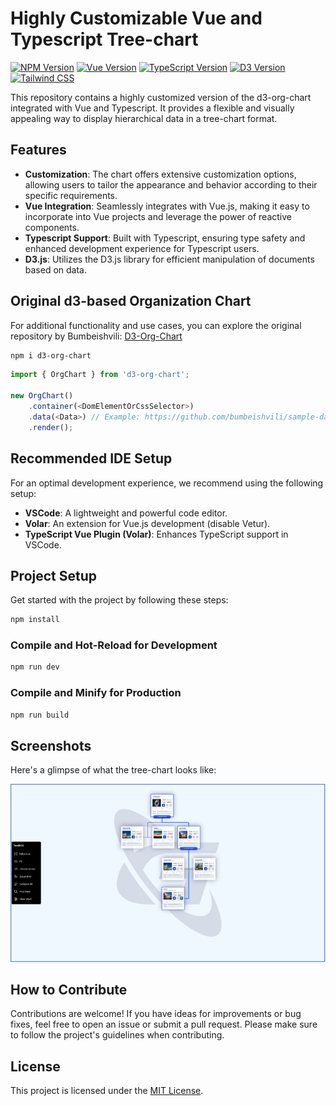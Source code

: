 # Highly Customizable Vue and Typescript Tree-chart

[![NPM Version](https://img.shields.io/npm/v/d3-org-chart.svg)](https://npmjs.org/package/d3-org-chart)
[![Vue Version](https://img.shields.io/badge/vue-2.x-brightgreen.svg)](https://vuejs.org/)
[![TypeScript Version](https://img.shields.io/badge/typescript-4.x-blue.svg)](https://www.typescriptlang.org/)
[![D3 Version](https://img.shields.io/badge/d3-6.x-orange.svg)](https://d3js.org/)
[![Tailwind CSS](https://img.shields.io/badge/Tailwind%20CSS-2.2.19-blueviolet.svg)](https://tailwindcss.com/)

This repository contains a highly customized version of the d3-org-chart integrated with Vue and Typescript. It provides a flexible and visually appealing way to display hierarchical data in a tree-chart format.

## Features

- **Customization**: The chart offers extensive customization options, allowing users to tailor the appearance and behavior according to their specific requirements.
- **Vue Integration**: Seamlessly integrates with Vue.js, making it easy to incorporate into Vue projects and leverage the power of reactive components.
- **Typescript Support**: Built with Typescript, ensuring type safety and enhanced development experience for Typescript users.
- **D3.js**: Utilizes the D3.js library for efficient manipulation of documents based on data.

## Original d3-based Organization Chart

For additional functionality and use cases, you can explore the original repository by Bumbeishvili: [D3-Org-Chart](https://github.com/bumbeishvili/org-chart)

```bash
npm i d3-org-chart
```

```javascript
import { OrgChart } from 'd3-org-chart';

new OrgChart()
    .container(<DomElementOrCssSelector>)
    .data(<Data>) // Example: https://github.com/bumbeishvili/sample-data/blob/main/data-oracle.csv
    .render();
```

## Recommended IDE Setup

For an optimal development experience, we recommend using the following setup:

- **VSCode**: A lightweight and powerful code editor.
- **Volar**: An extension for Vue.js development (disable Vetur).
- **TypeScript Vue Plugin (Volar)**: Enhances TypeScript support in VSCode.

## Project Setup

Get started with the project by following these steps:

```bash
npm install
```

### Compile and Hot-Reload for Development

```bash
npm run dev
```

### Compile and Minify for Production

```bash
npm run build
```

## Screenshots

Here's a glimpse of what the tree-chart looks like:

<div align="left">
    <img src="/screenshots/img1.png" width="650px" alt="Screenshot"/>
</div>

## How to Contribute

Contributions are welcome! If you have ideas for improvements or bug fixes, feel free to open an issue or submit a pull request. Please make sure to follow the project's guidelines when contributing.

## License

This project is licensed under the [MIT License](LICENSE).

